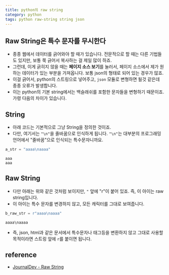 ```yaml
---
title: python의 raw string
category: python
tags: python raw-string string json
---
```


## Raw String은 특수 문자를 무시한다

- 종종 웹에서 데이터를 긁어와야 할 때가 있습니다. 전문적으로 할 때는 다른 기법들도 있지만, 보통 쭉 긁어서 복사하는 걸 제일 많이 하죠. 
- 그런데, 이게 긁히지 않을 때는 **페이지 소스 보기**를 눌러서, 페이지 소스에서 제가 원하는 데이터가 있는 부분을 가져옵니다. 보통 json의 형태로 되어 있는 경우가 많죠. 
- 이걸 긁어서, python의 스트링으로 넣어주고, `json` 모듈로 변형하면 될것 같은데 종종 오류가 발생합니다. 
- 이는 python의 기본 string에서는 백슬래쉬를 포함한 문자들을 변형하기 때문이죠. 가령 다음의 차이가 있습니다. 

## String 

- 아래 코드는 기본적으로 그냥 String을 정의한 것이죠.
- 다만, 여기서는 `"\n"`을 줄바꿈으로 인식하게 됩니다. `"\n"`는 대부분의 프로그래밍 언어에서 "줄바꿈"으로 인식되는 특수문자니까요.

```python 
a_str = "aaaa\naaaa"
```

```plaintext
aaa
aaa
```

## Raw String

- 다만 아래는 위와 같은 것처럼 보이지만, `"` 앞에 "r"이 붙어 있죠. 즉, 이 아이는 raw string입니다.
- 이 아이는 특수 문자를 변경하지 않고, 모든 캐릭터를 그대로 보여줍니다.

```python
b_raw_str = r"aaaa\naaaa"
```

```plaintext
aaaa\naaaa
```

- 즉, json, html과 같은 문서에서 특수문자나 태그등을 변환하지 않고 그대로 사용할 목적이라면 스트링 앞에 `r`를 붙이면 됩니다. 

## reference

- [JournalDev - Raw String](https://www.journaldev.com/23598/python-raw-string)
